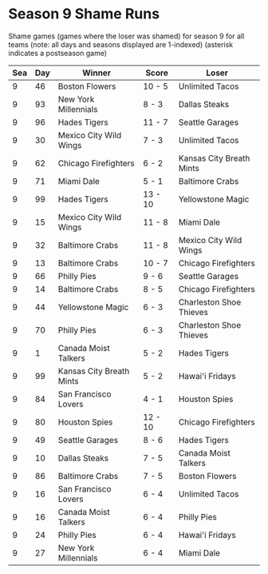 # Season 9 Shame Runs



Shame games (games where the loser was shamed) for season 9 for all teams (note: all days and seasons displayed are 1-indexed) (asterisk indicates a postseason game)


| Sea | Day | Winner | Score | Loser | 
| ------ |------ |------ |------ |------ |
| 9 | 46 | Boston Flowers | 10 - 5 | Unlimited Tacos | 
| 9 | 93 | New York Millennials | 8 - 3 | Dallas Steaks | 
| 9 | 96 | Hades Tigers | 11 - 7 | Seattle Garages | 
| 9 | 30 | Mexico City Wild Wings | 7 - 3 | Unlimited Tacos | 
| 9 | 62 | Chicago Firefighters | 6 - 2 | Kansas City Breath Mints | 
| 9 | 71 | Miami Dale | 5 - 1 | Baltimore Crabs | 
| 9 | 99 | Hades Tigers | 13 - 10 | Yellowstone Magic | 
| 9 | 15 | Mexico City Wild Wings | 11 - 8 | Miami Dale | 
| 9 | 32 | Baltimore Crabs | 11 - 8 | Mexico City Wild Wings | 
| 9 | 13 | Baltimore Crabs | 10 - 7 | Chicago Firefighters | 
| 9 | 66 | Philly Pies | 9 - 6 | Seattle Garages | 
| 9 | 14 | Baltimore Crabs | 8 - 5 | Chicago Firefighters | 
| 9 | 44 | Yellowstone Magic | 6 - 3 | Charleston Shoe Thieves | 
| 9 | 70 | Philly Pies | 6 - 3 | Charleston Shoe Thieves | 
| 9 | 1 | Canada Moist Talkers | 5 - 2 | Hades Tigers | 
| 9 | 99 | Kansas City Breath Mints | 5 - 2 | Hawai'i Fridays | 
| 9 | 84 | San Francisco Lovers | 4 - 1 | Houston Spies | 
| 9 | 80 | Houston Spies | 12 - 10 | Chicago Firefighters | 
| 9 | 49 | Seattle Garages | 8 - 6 | Hades Tigers | 
| 9 | 10 | Dallas Steaks | 7 - 5 | Canada Moist Talkers | 
| 9 | 86 | Baltimore Crabs | 7 - 5 | Boston Flowers | 
| 9 | 16 | San Francisco Lovers | 6 - 4 | Unlimited Tacos | 
| 9 | 16 | Canada Moist Talkers | 6 - 4 | Philly Pies | 
| 9 | 24 | Philly Pies | 6 - 4 | Hawai'i Fridays | 
| 9 | 27 | New York Millennials | 6 - 4 | Miami Dale | 


